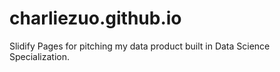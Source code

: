 charliezuo.github.io
==================

Slidify Pages for pitching my data product built in Data Science Specialization.
